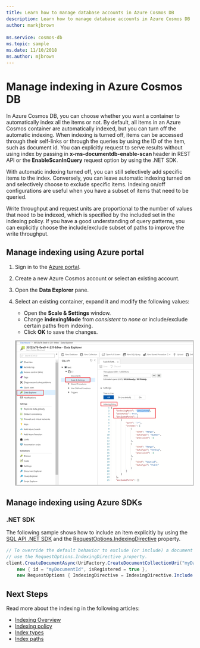 ```yaml
---
title: Learn how to manage database accounts in Azure Cosmos DB
description: Learn how to manage database accounts in Azure Cosmos DB
author: markjbrown

ms.service: cosmos-db
ms.topic: sample
ms.date: 11/10/2018
ms.author: mjbrown
---
```


# Manage indexing in Azure Cosmos DB

In Azure Cosmos DB, you can choose whether you want a container to automatically index all the items or not. By default, all items in an Azure Cosmos container are automatically indexed, but you can turn off the automatic indexing. When indexing is turned off, items can be accessed through their self-links or through the queries by using the ID of the item, such as document id. You can explicitly request to serve results without using index by passing in **x-ms-documentdb-enable-scan** header in REST API or the **EnableScanInQuery** request option by using the .NET SDK.

With automatic indexing turned off, you can still selectively add specific items to the index. Conversely, you can leave automatic indexing turned on and selectively choose to exclude specific items. Indexing on/off configurations are useful when you have a subset of items that need to be queried.  

Write throughput and request units are proportional to the number of values that need to be indexed, which is specified by the included set in the indexing policy. If you have a good understanding of query patterns, you can explicitly choose the include/exclude subset of paths to improve the write throughput.

## Manage indexing using Azure portal

1. Sign in to the [Azure portal](https://portal.azure.com/).

2. Create a new Azure Cosmos account or select an existing account.

3. Open the **Data Explorer** pane.

4. Select an existing container, expand it and modify the following values:

   * Open the **Scale & Settings** window.
   * Change **indexingMode** from *consistent* to *none* or include/exclude certain paths from indexing.
   * Click **OK** to save the changes.

   ![Manage Indexing using Azure portal](./media/how-to-manage-indexing/how-to-manage-indexing-portal.png)

## Manage indexing using Azure SDKs

### <a id="dotnet"></a>.NET SDK

The following sample shows how to include an item explicitly by using the [SQL API .NET SDK](sql-api-sdk-dotnet.md) and the [RequestOptions.IndexingDirective](/dotnet/api/microsoft.azure.documents.client.requestoptions.indexingdirective) property.

```csharp
// To override the default behavior to exclude (or include) a document in indexing,
// use the RequestOptions.IndexingDirective property.
client.CreateDocumentAsync(UriFactory.CreateDocumentCollectionUri("myDatabaseName", "myCollectionName"),
    new { id = "myDocumentId", isRegistered = true },
    new RequestOptions { IndexingDirective = IndexingDirective.Include });
```

## Next Steps

Read more about the indexing in the following articles:

* [Indexing Overview](indexing-overview.md)
* [Indexing policy](indexing-policy.md)
* [Index types](index-types.md)
* [Index paths](index-paths.md)
